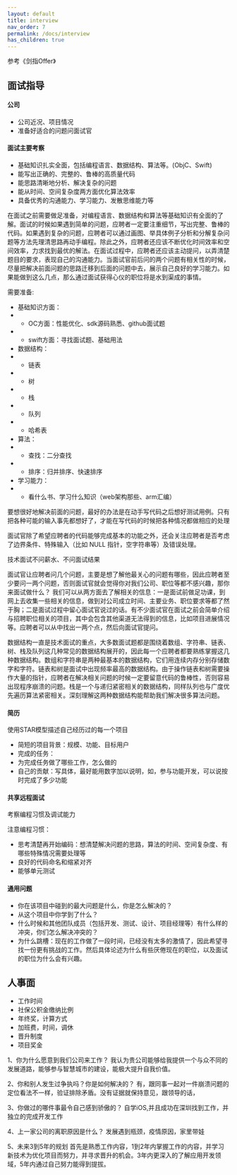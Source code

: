 ```yaml
---
layout: default
title: interview
nav_order: 7
permalink: /docs/interview
has_children: true
---
```


参考《剑指Offer》

## 面试指导

#### 公司
- 公司近况、项目情况
- 准备好适合的问题问面试官

#### 面试主要考察

- 基础知识扎实全面，包括编程语言、数据结构、算法等。(ObjC、Swift)
- 能写出正确的、完整的、鲁棒的高质量代码
- 能思路清晰地分析、解决复杂的问题
- 能从时间、空间复杂度两方面优化算法效率
- 具备优秀的沟通能力、学习能力、发散思维能力等

在面试之前需要做足准备，对编程语言、数据结构和算法等基础知识有全面的了解。面试的时候如果遇到简单的问题，应聘者一定要注重细节，写出完整、鲁棒的代码。如果遇到复杂的问题，应聘者可以通过画图、举具体例子分析和分解复杂问题等方法先理清思路再动手编程。除此之外，应聘者还应该不断优化时间效率和空间效率，力求找到最优的解法。在面试过程中，应聘者还应该主动提问，以弄清楚题目的要求，表现自己的沟通能力。当面试官前后问的两个问题有相关性的时候，尽量把解决前面问题的思路迁移到后面的问题中去，展示自己良好的学习能力。如果能做到这么几点，那么通过面试获得心仪的职位将是水到渠成的事情。

需要准备:
- 基础知识方面：
- - OC方面：性能优化、sdk源码熟悉、github面试题
- - swift方面：寻找面试题、基础用法
- 数据结构：
- - 链表
- - 树
- - 栈
- - 队列
- - 哈希表
- 算法：
- - 查找：二分查找
- - 排序：归并排序、快速排序
- 学习能力：
- - 看什么书、学习什么知识（web架构那些、arm汇编）

要想很好地解决前面的问题，最好的办法是在动手写代码之后想好测试用例。只有把各种可能的输入事先都想好了，才能在写代码的时候把各种情况都做相应的处理

面试官除了希望应聘者的代码能够完成基本的功能之外，还会关注应聘者是否考虑了边界条件、特殊输入（比如 NULL 指针，空字符串等）及错误处理。

技术面试不问薪水、不问面试结果

面试官让应聘者问几个问题，主要是想了解他最关心的问题有哪些，因此应聘者至少要问一两个问题，否则面试官就会觉得你对我们公司、职位等都不感兴趣，那你来面试做什么？
我们可以从两方面去了解相关的信息：一是面试前做足功课，到网上去收集一些相关的信息，做到对公司成立时间、主要业务、职位要求等都了然于胸；二是面试过程中留心面试官说过的话。有不少面试官在面试之前会简单介绍与招聘职位相关的项目，其中会包含其他渠道无法得到的信息，比如项目进展情况等。应聘者可以从中找出一两个点，然后向面试官提问。

数据结构一直是技术面试的重点，大多数面试题都是围绕着数组、字符串、链表、树、栈及队列这几种常见的数据结构展开的，因此每一个应聘者都要熟练掌握这几种数据结构。数组和字符串是两种最基本的数据结构，它们用连续内存分别存储数字和字符。链表和树是面试中出现频率最高的数据结构。由于操作链表和树需要操作大量的指针，应聘者在解决相关问题的时候一定要留意代码的鲁棒性，否则容易出现程序崩溃的问题。栈是一个与递归紧密相关的数据结构，同样队列也与广度优先遍历算法紧密相关。深刻理解这两种数据结构能帮助我们解决很多算法问题。

#### 简历
使用STAR模型描述自己经历过的每一个项目
- 简短的项目背景：规模、功能、目标用户
- 完成的任务：
- 为完成任务做了哪些工作，怎么做的
- 自己的贡献：写具体，最好能用数字加以说明，如，参与功能开发，可以说按时完成了多少功能

#### 共享远程面试
考察编程习惯及调试能力

注意编程习惯：
- 思考清楚再开始编码：想清楚解决问题的思路，算法的时间、空间复杂度、有哪些特殊情况需要处理等
- 良好的代码命名和缩紧对齐
- 能够单元测试


#### 通用问题
- 你在该项目中碰到的最大问题是什么，你是怎么解决的？
- 从这个项目中你学到了什么？
- 什么时候和其他团队成员（包括开发、测试、设计、项目经理等）有什么样的冲突，你们怎么解决冲突的？
- 为什么跳槽：现在的工作做了一段时间，已经没有太多的激情了，因此希望寻找一份更有挑战的工作。然后具体论述为什么有些厌倦现在的职位，以及面试的职位为什么会有兴趣。

## 人事面

- 工作时间
- 社保公积金缴纳比例
- 年终奖，计算方式
- 加班费，时间，调休
- 晋升制度
- 项目奖金

1、你为什么愿意到我们公司来工作？
我认为贵公司能够给我提供一个与众不同的发展道路，能够参与智慧城市的建设，能极大提升自我价值。

2、你和别人发生过争执吗？你是如何解决的？
有，跟同事一起对一件崩溃问题的定位看法不一样，验证排除矛盾。没有证据就保持意见，跟领导的话，

3、你做过的哪件事最令自己感到骄傲的？
自学iOS,并且成功在深圳找到工作，并独立的完成开发工作

4、上一家公司的离职原因是什么？
发展遇到瓶颈，疫情原因，家里带娃

5、未来3到5年的规划
首先是熟悉工作内容，1到2年内掌握工作的内容，并学习新技术为优化项目而努力，并寻求晋升的机会。3年内更深入的了解应用开发领域，5年内通过自己努力能得到提拔。

